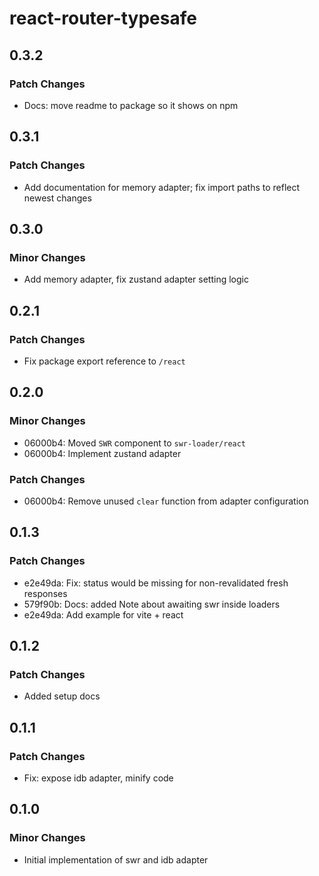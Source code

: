 # react-router-typesafe

## 0.3.2

### Patch Changes

- Docs: move readme to package so it shows on npm

## 0.3.1

### Patch Changes

- Add documentation for memory adapter; fix import paths to reflect newest changes

## 0.3.0

### Minor Changes

- Add memory adapter, fix zustand adapter setting logic

## 0.2.1

### Patch Changes

- Fix package export reference to `/react`

## 0.2.0

### Minor Changes

- 06000b4: Moved `SWR` component to `swr-loader/react`
- 06000b4: Implement zustand adapter

### Patch Changes

- 06000b4: Remove unused `clear` function from adapter configuration

## 0.1.3

### Patch Changes

- e2e49da: Fix: status would be missing for non-revalidated fresh responses
- 579f90b: Docs: added Note about awaiting swr inside loaders
- e2e49da: Add example for vite + react

## 0.1.2

### Patch Changes

- Added setup docs

## 0.1.1

### Patch Changes

- Fix: expose idb adapter, minify code

## 0.1.0

### Minor Changes

- Initial implementation of swr and idb adapter
